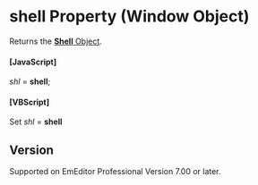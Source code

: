 # shell Property (Window Object)

Returns the [**Shell** Object](../shell/index).

#### \[JavaScript\]

_shl_ = **shell**;

#### \[VBScript\]

Set _shl_ = **shell**

## Version

Supported on EmEditor Professional Version 7.00 or later.